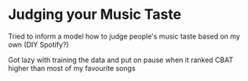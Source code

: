 # Judging your Music Taste

Tried to inform a model how to judge people's music taste based on my own (DIY Spotify?)

Got lazy with training the data and put on pause when it ranked CBAT higher than most of my favourite songs